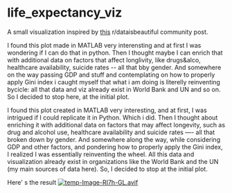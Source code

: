 # life_expectancy_viz

A small visualization inspired by [this](https://www.reddit.com/r/dataisbeautiful/comments/11cqnxe/oc_life_expectancy_across_the_world_by_gender/) r/dataisbeautiful community post.

I found this plot made in MATLAB very interensting and at first I was wondering if I can do that in python. Then I thought maybe I can enrich that with additional data on factors that affect longlivity, like drugs&alco, healthcare availability, suicide rates -- all that bby gender. And somewhere on the way passing GDP and stuff and contemplating on how to properly apply Gini index i caught myself that what i am doing is literelly reinventing bycicle: all that data and viz already exist in World Bank and UN and so on. So I decided to stop here, at the initial plot.

I found this plot created in MATLAB very interesting, and at first, I was intrigued if I could replicate it in Python. Which i did. Then I thought about enriching it with additional data on factors that may affect longevity, such as drug and alcohol use, healthcare availability and suicide rates —- all that broken down by gender. And somewhere along the way, while considering GDP and other factors, and pondering how to properly apply the Gini index, I realized I was essentially reinventing the wheel. All this data and visualization already exist in organizations like the World Bank and the UN (my main sources of data here). So, I decided to stop at the initial plot.

Here' s the result
[![temp-Image-RI7h-GL.avif](https://i.postimg.cc/Gm8xX7JS/temp-Image-RI7h-GL.avif)](https://postimg.cc/K1bTz5Wn)
